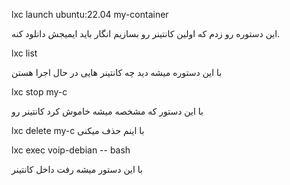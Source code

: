 
lxc launch ubuntu:22.04 my-container

این دستوره رو زدم که اولین کانتینر رو بسازیم
انگار باید ایمیجش دانلود کنه.


lxc list 

با این دستوره میشه دید چه کانتینر هایی در حال اجرا هستن


lxc stop my-c

با این دستور که مشخصه میشه خاموش کرد کانتینر رو

lxc delete my-c
با اینم حذف میکنی 


lxc exec voip-debian -- bash

با این دستور میشه رفت داخل کانتینر